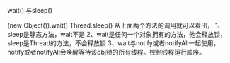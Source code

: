 wait() 与sleep()

(new Object()).wait()
Thread.sleep()
从上面两个方法的调用就可以看出，
1、sleep是静态方法，wait不是
2、wait是任何一个对象拥有的方法，他会释放锁，sleep是Thread的方法，不会释放锁
3、wait与notify或者notifyAll一起使用，notify或者notifyAll会唤醒等待该obj锁的所有线程。控制线程运行顺序。